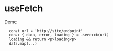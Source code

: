 # useFetch

Demo:

```
  const url = 'http://site/endpoint'
  const { data, error, loading } = useFetch(url)
  loading && return <p>loading<p>
  data.map(...)
```